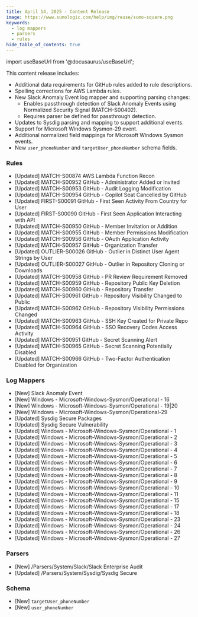 ```yaml
---
title: April 14, 2025 - Content Release
image: https://www.sumologic.com/help/img/reuse/sumo-square.png
keywords:
  - log mappers
  - parsers
  - rules
hide_table_of_contents: true    
---
```


import useBaseUrl from '@docusaurus/useBaseUrl';

This content release includes:
- Additional data requirements for GitHub rules added to rule descriptions.
- Spelling corrections for AWS Lambda rules.
- New Slack Anomaly Event log mapper and supporting parsing changes:
   - Enables passthrough detection of Slack Anomaly Events using Normalized Security Signal (MATCH-S00402).
   - Requires parser be defined for passthrough detection.
- Updates to Sysdig parsing and mapping to support additional events.
- Support for Microsoft Windows Sysmon-29 event.
- Additional normalized field mappings for Microsoft Windows Sysmon events.
- New `user_phoneNumber` and `targetUser_phoneNumber` schema fields.


### Rules
- [Updated] MATCH-S00874 AWS Lambda Function Recon
- [Updated] MATCH-S00952 GitHub - Administrator Added or Invited
- [Updated] MATCH-S00953 GitHub - Audit Logging Modification
- [Updated] MATCH-S00954 GitHub - Copilot Seat Cancelled by GitHub
- [Updated] FIRST-S00091 GitHub - First Seen Activity From Country for User
- [Updated] FIRST-S00090 GitHub - First Seen Application Interacting with API
- [Updated] MATCH-S00950 GitHub - Member Invitation or Addition
- [Updated] MATCH-S00955 GitHub - Member Permissions Modification
- [Updated] MATCH-S00956 GitHub - OAuth Application Activity
- [Updated] MATCH-S00957 GitHub - Organization Transfer
- [Updated] OUTLIER-S00026 GitHub - Outlier in Distinct User Agent Strings by User
- [Updated] OUTLIER-S00027 GitHub - Outlier in Repository Cloning or Downloads
- [Updated] MATCH-S00958 GitHub - PR Review Requirement Removed
- [Updated] MATCH-S00959 GitHub - Repository Public Key Deletion
- [Updated] MATCH-S00960 GitHub - Repository Transfer
- [Updated] MATCH-S00961 GitHub - Repository Visibility Changed to Public
- [Updated] MATCH-S00962 GitHub - Repository Visibility Permissions Changed
- [Updated] MATCH-S00963 GitHub - SSH Key Created for Private Repo
- [Updated] MATCH-S00964 GitHub - SSO Recovery Codes Access Activity
- [Updated] MATCH-S00951 GitHub - Secret Scanning Alert
- [Updated] MATCH-S00965 GitHub - Secret Scanning Potentially Disabled
- [Updated] MATCH-S00966 GitHub - Two-Factor Authentication Disabled for Organization

### Log Mappers
- [New] Slack Anomaly Event
- [New] Windows - Microsoft-Windows-Sysmon/Operational - 16
- [New] Windows - Microsoft-Windows-Sysmon/Operational - 19|20
- [New] Windows - Microsoft-Windows-Sysmon/Operational-29
- [Updated] Sysdig Secure Packages
- [Updated] Sysdig Secure Vulnerability
- [Updated] Windows - Microsoft-Windows-Sysmon/Operational - 1
- [Updated] Windows - Microsoft-Windows-Sysmon/Operational - 2
- [Updated] Windows - Microsoft-Windows-Sysmon/Operational - 3
- [Updated] Windows - Microsoft-Windows-Sysmon/Operational - 4
- [Updated] Windows - Microsoft-Windows-Sysmon/Operational - 5
- [Updated] Windows - Microsoft-Windows-Sysmon/Operational - 6
- [Updated] Windows - Microsoft-Windows-Sysmon/Operational - 7
- [Updated] Windows - Microsoft-Windows-Sysmon/Operational - 8
- [Updated] Windows - Microsoft-Windows-Sysmon/Operational - 9
- [Updated] Windows - Microsoft-Windows-Sysmon/Operational - 10
- [Updated] Windows - Microsoft-Windows-Sysmon/Operational - 11
- [Updated] Windows - Microsoft-Windows-Sysmon/Operational - 15
- [Updated] Windows - Microsoft-Windows-Sysmon/Operational - 17
- [Updated] Windows - Microsoft-Windows-Sysmon/Operational - 18
- [Updated] Windows - Microsoft-Windows-Sysmon/Operational - 23
- [Updated] Windows - Microsoft-Windows-Sysmon/Operational - 24
- [Updated] Windows - Microsoft-Windows-Sysmon/Operational - 26
- [Updated] Windows - Microsoft-Windows-Sysmon/Operational - 27

### Parsers
- [New] /Parsers/System/Slack/Slack Enterprise Audit
- [Updated] /Parsers/System/Sysdig/Sysdig Secure

### Schema
- [New] `targetUser_phoneNumber`
- [New] `user_phoneNumber`